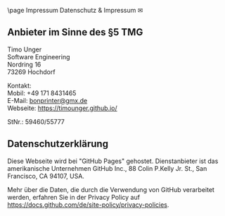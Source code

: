 \page Impressum Datenschutz & Impressum ✉

## Anbieter im Sinne des §5 TMG

Timo Unger<br>
Software Engineering<br>
Nordring 16<br>
73269 Hochdorf

Kontakt:<br>
Mobil: +49 171 8431465<br>
E-Mail: bonprinter@gmx.de<br>
Webseite: https://timounger.github.io/

StNr.: 59460/55777

## Datenschutzerklärung

Diese Webseite wird bei "GitHub Pages" gehostet.
Dienstanbieter ist das amerikanische Unternehmen GitHub Inc., 88 Colin P.Kelly Jr. St., San Francisco, CA 94107, USA.

Mehr über die Daten, die durch die Verwendung von GitHub verarbeitet werden, erfahren Sie in der Privacy Policy auf https://docs.github.com/de/site-policy/privacy-policies.
